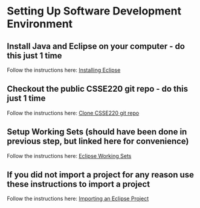 # Setting Up Software Development Environment

## Install Java and Eclipse on your computer - do this just 1 time

Follow the 
instructions here: 
[Installing Eclipse](installing_eclipse.md)


## Checkout the public CSSE220 git repo - do this just 1 time

Follow the instructions here:
[Clone CSSE220 git repo](getting_the_repo.md)


## Setup Working Sets (should have been done in previous step, but linked here for convenience)

Follow the instructions here:
[Eclipse Working Sets](eclipse_working_sets.md)


## If you did not import a project for any reason use these instructions to import a project

Follow the instructions here:
[Importing an Eclipse Project](importing_eclipse_project.md)

